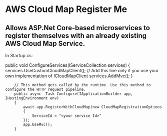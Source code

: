 # AWS Cloud Map Register Me

## Allows ASP.Net Core-based microservices to register themselves with an already existing AWS Cloud Map Service.

In Startup.cs:

public void ConfigureServices(IServiceCollection services)
        {
            services.UseCustomCloudMapClient<CloudMapClient>();  // Add this line only if you use your own implementation of ICloudMapClient
            services.AddMvc();
        }

        // This method gets called by the runtime. Use this method to configure the HTTP request pipeline.
        public async  Task Configure(IApplicationBuilder app, IHostingEnvironment env)
        {
            await app.RegisterWithCloudMap(new CloudMapRegistrationOptions
            {
                ServiceId = "<your service Id>"
            });
            app.UseMvc();
        }
